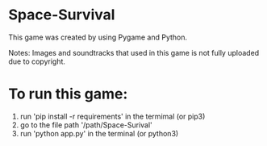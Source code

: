 # Space-Survival

This game was created by using Pygame and Python.

Notes: Images and soundtracks that used in this game is not fully uploaded due to copyright.


# To run this game:
  1. run 'pip install -r requirements' in the termimal (or pip3)
  2. go to the file path '/path/Space-Surival'
  3. run 'python app.py' in the terminal (or python3)
